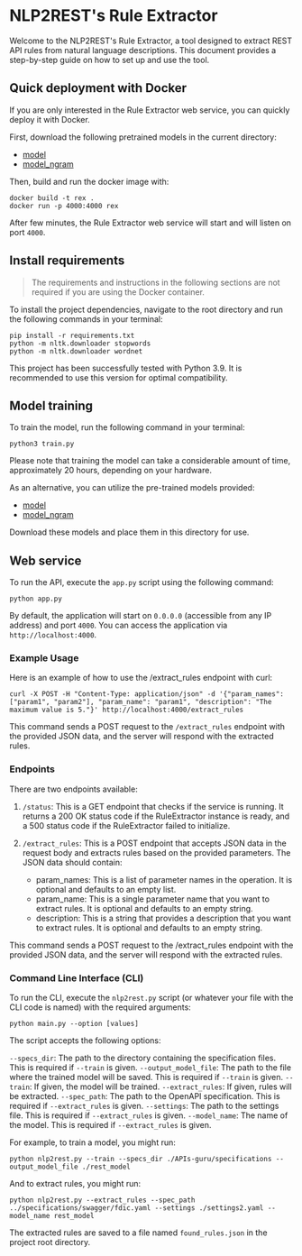 # NLP2REST's Rule Extractor

Welcome to the NLP2REST's Rule Extractor, a tool designed to extract REST API rules from natural language descriptions. This document provides a step-by-step guide on how to set up and use the tool.

## Quick deployment with Docker

If you are only interested in the Rule Extractor web service, you can quickly deploy it with Docker.

First, download the following pretrained models in the current directory:
- [model](https://drive.google.com/file/d/1-jawBqo3c3eMRkXF8Y73oLEFNSOphbpF/view?usp=share_link)
- [model_ngram](https://drive.google.com/file/d/1j1XA1dufDgqSkIGlQn97-WeKElaL8708/view?usp=share_link)

Then, build and run the docker image with:
```
docker build -t rex .
docker run -p 4000:4000 rex
```

After few minutes, the Rule Extractor web service will start and will listen on port `4000`.


## Install requirements

> The requirements and instructions in the following sections are not required if you are using the Docker container.

To install the project dependencies, navigate to the root directory and run the following commands in your terminal:

```
pip install -r requirements.txt
python -m nltk.downloader stopwords
python -m nltk.downloader wordnet
```

This project has been successfully tested with Python 3.9. It is recommended to use this version for optimal compatibility.

## Model training

To train the model, run the following command in your terminal:

```
python3 train.py
```

Please note that training the model can take a considerable amount of time, approximately 20 hours, depending on your hardware.

As an alternative, you can utilize the pre-trained models provided:

- [model](https://drive.google.com/file/d/1-jawBqo3c3eMRkXF8Y73oLEFNSOphbpF/view?usp=share_link)
- [model_ngram](https://drive.google.com/file/d/1j1XA1dufDgqSkIGlQn97-WeKElaL8708/view?usp=share_link)

Download these models and place them in this directory for use.

## Web service

To run the API, execute the `app.py` script using the following command:

```
python app.py
```

By default, the application will start on `0.0.0.0` (accessible from any IP address) and port `4000`. You can access the application via `http://localhost:4000`.

### Example Usage

Here is an example of how to use the /extract_rules endpoint with curl:

```
curl -X POST -H "Content-Type: application/json" -d '{"param_names": ["param1", "param2"], "param_name": "param1", "description": "The maximum value is 5."}' http://localhost:4000/extract_rules
```

This command sends a POST request to the `/extract_rules` endpoint with the provided JSON data, and the server will respond with the extracted rules.

### Endpoints

There are two endpoints available:

1. `/status`: This is a GET endpoint that checks if the service is running. It returns a 200 OK status code if the RuleExtractor instance is ready, and a 500 status code if the RuleExtractor failed to initialize.

2. `/extract_rules`: This is a POST endpoint that accepts JSON data in the request body and extracts rules based on the provided parameters. The JSON data should contain:
   - param_names: This is a list of parameter names in the operation. It is optional and defaults to an empty list.
   - param_name: This is a single parameter name that you want to extract rules. It is optional and defaults to an empty string.
   - description: This is a string that provides a description that you want to extract rules. It is optional and defaults to an empty string.

This command sends a POST request to the /extract_rules endpoint with the provided JSON data, and the server will respond with the extracted rules.

### Command Line Interface (CLI)

To run the CLI, execute the `nlp2rest.py` script (or whatever your file with the CLI code is named) with the required arguments:

```
python main.py --option [values]
```

The script accepts the following options:

`--specs_dir`: The path to the directory containing the specification files. This is required if `--train` is given.
`--output_model_file`: The path to the file where the trained model will be saved. This is required if `--train` is given.
`--train`: If given, the model will be trained.
`--extract_rules`: If given, rules will be extracted.
`--spec_path`: The path to the OpenAPI specification. This is required if `--extract_rules` is given.
`--settings`: The path to the settings file. This is required if `--extract_rules` is given.
`--model_name`: The name of the model. This is required if `--extract_rules` is given.

For example, to train a model, you might run:

```
python nlp2rest.py --train --specs_dir ./APIs-guru/specifications --output_model_file ./rest_model
```

And to extract rules, you might run:

```
python nlp2rest.py --extract_rules --spec_path ../specifications/swagger/fdic.yaml --settings ./settings2.yaml --model_name rest_model
```

The extracted rules are saved to a file named `found_rules.json` in the project root directory.